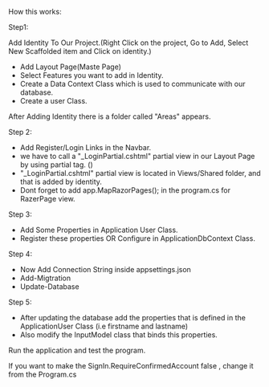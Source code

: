How this works:

Step1:

Add Identity To Our Project.(Right Click on the project, Go to Add, Select New Scaffolded item and Click on identity.)

* Add Layout Page(Maste Page)
* Select Features you want to add in Identity.
* Create a Data Context Class which is used to communicate with our database.
* Create a user Class.

After Adding Identity there is a folder called "Areas" appears.


Step 2:

* Add Register/Login Links in the Navbar.  
* we have to call a "_LoginPartial.cshtml" partial view in our Layout Page by using partial tag. (<partial name = "_LoginPartial" />)
* "_LoginPartial.cshtml" partial view is located in Views/Shared folder, and that is added by identity.
* Dont forget to add app.MapRazorPages(); in the program.cs for RazerPage view.

Step 3:
* Add Some Properties in Application User Class.
* Register these properties OR Configure in ApplicationDbContext Class.

Step 4:

* Now Add Connection String inside appsettings.json
* Add-Migtration
* Update-Database

Step 5:
* After updating the database add the properties that is defined in the ApplicationUser Class (i.e firstname and lastname)
*  Also modify the  InputModel class that binds this properties.

Run the application and test the program.

If you want to make the  SignIn.RequireConfirmedAccount false , change it from the Program.cs




